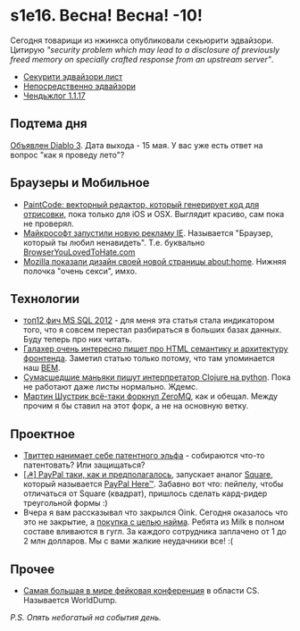 # s1e16. Весна! Весна! -10!

Сегодня товарищи из нжинкса опубликовали секьюрити эдвайзори. Цитирую *"security problem which may
lead to a disclosure of previously freed memory on specially
crafted response from an upstream server"*.

* [Секурити эдвайзори лист](http://nginx.org/en/security_advisories.html
)
* [Непосредственно эдвайзори](http://mailman.nginx.org/pipermail/nginx-announce/2012/000076.html)
* [Чендьжлог 1.1.17](http://mailman.nginx.org/pipermail/nginx-announce/2012/000074.html)

## Подтема дня
[Объявлен Diablo 3](http://us.battle.net/en/int?r=d3). Дата выхода - 15 мая. У вас уже есть ответ на вопрос "как я проведу лето"?

## Браузеры и Мобильное

* [PaintCode: векторный редактор, который генерирует код для отрисовки](http://www.paintcodeapp.com/), пока только для iOS и OSX. Выглядит красиво, сам пока не проверял.
* [Майкрософт запустили новую рекламу IE](http://browserfame.com/543/microsoft-makes-fun-of-internet-explorer-older-versions). Называется "Браузер, который ты любил ненавидеть". Т.е. буквально [BrowserYouLovedToHate.com](http://BrowserYouLovedToHate.com)
* [Mozilla показали дизайн своей новой страницы about:home](https://people.mozilla.com/~shorlander/files/aboutHome-prototype-i02/aboutHome-prototype-i02.html). Нижняя полочка "очень секси", имхо.

## Технологии

* [топ12 фич MS SQL 2012](http://mcpmag.com/articles/2012/03/14/top-12-features-of-sql-server-2012.aspx) - для меня эта статья стала индикатором того, что я совсем перестал разбираться в больших базах данных. Буду теперь про них читать.
* [Галахер очень интересно пишет про HTML семантику и архитектуру фронтенда](http://nicolasgallagher.com/about-html-semantics-front-end-architecture/). Заметил статью только потому, что там упоминается наш [BEM](http://bem.github.com/bem-method/pages/beginning/beginning.en.html).
* [Сумасшедшие маньяки пишут интерпретатор Clojure на python](https://github.com/halgari/clojure-py). Пока не работают даже листы нормально. Ждемс.
* [Мартин Шустрик всё-таки форкнул ZeroMQ](http://www.crossroads.io/), как и обещал. Между прочим я бы ставил на этот форк, а не на основную ветку.

## Проектное
* [Твиттер нанимает себе патентного эльфа](http://startupsip.com/2012/03/15/twitter-appears-to-be-getting-into-the-patent-race/) - собираются что-то патентовать? Или защищаться?
* [[☭] PayPal таки, как и предполагалось](http://bankomet.com.ua/2012/03/paypal-gotovitsya-zapustity-konkurenta-square/), запускает аналог [Square](https://squareup.com/), который называется [PayPal Here™](https://www.paypal.com/webapps/mpp/credit-card-reader). Забавно вот что: пейпелу, чтобы отличаться от Square (квадрат), пришлось сделать кард-ридер треугольной формы :)
* Вчера я вам рассказывал что закрылся Oink. Сегодня оказалось что это не закрытие, а [покупка с целью найма](http://techcrunch.com/2012/03/15/winning-a-bidding-war-with-facebook-google-picks-up-the-entire-milk-team/). Ребята из Milk в полном составе вливаются в гугл. За каждого сотрудника заплачено от 1 до 2 млн долларов. Мы с вами жалкие неудачники все! :(



## Прочее

* [Самая большая в мире фейковая конференция](https://sites.google.com/site/worlddump1/) в области CS. Называется WorldDump.

*P.S. Опять небогатый на события день.*

